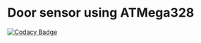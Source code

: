# Door sensor using ATMega328
[![Codacy Badge](https://app.codacy.com/project/badge/Grade/b970e5023f8544c2bec0324cfcfa81d5)](https://www.codacy.com/gh/sejal-patil-2112/M2_EMBEDDED_DOOR_SENSOR_CIRCUIT/dashboard?utm_source=github.com&amp;utm_medium=referral&amp;utm_content=sejal-patil-2112/M2_EMBEDDED_DOOR_SENSOR_CIRCUIT&amp;utm_campaign=Badge_Grade)
